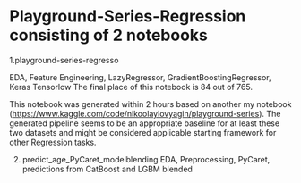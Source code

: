 # Playground-Series-Regression consisting of 2 notebooks
1.playground-series-regresso

EDA, Feature Engineering, LazyRegressor, GradientBoostingRegressor, Keras Tensorlow
The final place of this notebook is 84 out of 765.

This notebook was generated within 2 hours based on another my notebook (https://www.kaggle.com/code/nikoolaylovyagin/playground-series). The generated pipeline seems to be an appropriate baseline for at least these two datasets and might be considered applicable starting framework for other Regression tasks.

2. predict_age_PyCaret_modelblending
EDA, Preprocessing, PyCaret, predictions from CatBoost and LGBM blended
